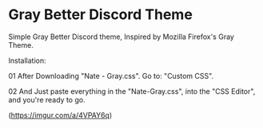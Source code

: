 # Gray Better Discord Theme
Simple Gray Better Discord theme, Inspired by Mozilla Firefox's Gray Theme.

Installation:

01 After Downloading "Nate - Gray.css". Go to: "Custom CSS".

02 And Just paste everything in the "Nate-Gray.css", into the "CSS Editor", and you're ready to go.

(https://imgur.com/a/4VPAY6q)
